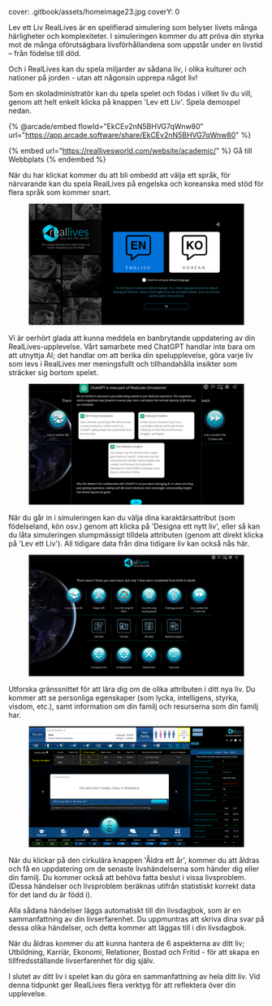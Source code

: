 cover: .gitbook/assets/homeimage23.jpg
coverY: 0

Lev ett Liv
RealLives är en spelifierad simulering som belyser livets många härligheter och komplexiteter. I simuleringen kommer du att pröva din styrka mot de många oförutsägbara livsförhållandena som uppstår under en livstid – från födelse till död.

Och i RealLives kan du spela miljarder av sådana liv, i olika kulturer och nationer på jorden - utan att någonsin upprepa något liv!

Som en skoladministratör kan du spela spelet och födas i vilket liv du vill, genom att helt enkelt klicka på knappen 'Lev ett Liv'. Spela demospel nedan.

{% @arcade/embed flowId="EkCEv2nN5BHVG7qWnw80" url="https://app.arcade.software/share/EkCEv2nN5BHVG7qWnw80" %}

{% embed url="https://reallivesworld.com/website/academic/" %}
Gå till Webbplats
{% endembed %}

När du har klickat kommer du att bli ombedd att välja ett språk, för närvarande kan du spela RealLives på engelska och koreanska med stöd för flera språk som kommer snart.

<figure><img src=".gitbook/assets/Screenshot 2024-03-11 132854.png" alt=""><figcaption></figcaption></figure>
Vi är oerhört glada att kunna meddela en banbrytande uppdatering av din RealLives-upplevelse. Vårt samarbete med ChatGPT handlar inte bara om att utnyttja AI; det handlar om att berika din spelupplevelse, göra varje liv som levs i RealLives mer meningsfullt och tillhandahålla insikter som sträcker sig bortom spelet.

<figure><img src=".gitbook/assets/Screenshot 2024-03-11 132903.png" alt=""><figcaption></figcaption></figure>
När du går in i simuleringen kan du välja dina karaktärsattribut (som födelseland, kön osv.) genom att klicka på 'Designa ett nytt liv', eller så kan du låta simuleringen slumpmässigt tilldela attributen (genom att direkt klicka på 'Lev ett Liv'). All tidigare data från dina tidigare liv kan också nås här.

<figure><img src=".gitbook/assets/Screenshot 2024-03-11 132923.png" alt=""><figcaption></figcaption></figure>
Utforska gränssnittet för att lära dig om de olika attributen i ditt nya liv. Du kommer att se personliga egenskaper (som lycka, intelligens, styrka, visdom, etc.), samt information om din familj och resurserna som din familj har.

<figure><img src=".gitbook/assets/Screenshot 2024-03-11 133915.png" alt=""><figcaption></figcaption></figure>
När du klickar på den cirkulära knappen 'Åldra ett år', kommer du att åldras och få en uppdatering om de senaste livshändelserna som händer dig eller din familj. Du kommer också att behöva fatta beslut i vissa livsproblem. (Dessa händelser och livsproblem beräknas utifrån statistiskt korrekt data för det land du är född i).

Alla sådana händelser läggs automatiskt till din livsdagbok, som är en sammanfattning av din livserfarenhet. Du uppmuntras att skriva dina svar på dessa olika händelser, och detta kommer att läggas till i din livsdagbok.

När du åldras kommer du att kunna hantera de 6 aspekterna av ditt liv; Utbildning, Karriär, Ekonomi, Relationer, Bostad och Fritid - för att skapa en tillfredsställande livserfarenhet för dig själv.

I slutet av ditt liv i spelet kan du göra en sammanfattning av hela ditt liv. Vid denna tidpunkt ger RealLives flera verktyg för att reflektera över din upplevelse.

